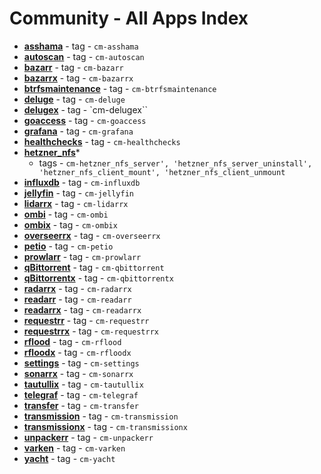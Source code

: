# Community - All Apps Index


  -  **[asshama](../community/apps/asshama.md)**  - tag - `cm-asshama`
  -  **[autoscan](../community/apps/autoscan.md)**  - tag - `cm-autoscan`
  -  **[bazarr](../community/apps/bazarr.md)**  - tag - `cm-bazarr`
  -  **[bazarrx](../community/apps/bazarrx.md)**  - tag - `cm-bazarrx`
  -  **[btrfsmaintenance](../community/apps/btrfsmaintenance.md)**  - tag - `cm-btrfsmaintenance`
  -  **[deluge](../community/apps/deluge.md)**  - tag - `cm-deluge`
  -  **[delugex](../community/apps/delugex.md)**  - tag - `cm-delugex``
  -  **[goaccess](../community/apps/goaccess.md)**  - tag - `cm-goaccess`
  -  **[grafana](../community/apps/grafana.md)**  - tag - `cm-grafana`
  -  **[healthchecks](../community/apps/healthchecks.md)**  - tag - `cm-healthchecks`
  -  **[hetzner_nfs](../community/apps/hetzner_nfs.md)***  <br />
        - tags - `cm-hetzner_nfs_server', 'hetzner_nfs_server_uninstall', 'hetzner_nfs_client_mount', 'hetzner_nfs_client_unmount`
  -  **[influxdb](../community/apps/influxdb.md)**  - tag - `cm-influxdb`
  -  **[jellyfin](../community/apps/jellyfin.md)**  - tag - `cm-jellyfin`
  -  **[lidarrx](../community/apps/lidarrx.md)**  - tag - `cm-lidarrx`
  -  **[ombi](../community/apps/ombi.md)**  - tag - `cm-ombi`
  -  **[ombix](../community/apps/ombix.md)**  - tag - `cm-ombix`
  -  **[overseerrx](../community/apps/overseerrx.md)**  - tag - `cm-overseerrx`
  -  **[petio](../community/apps/petio.md)**  - tag - `cm-petio`
  -  **[prowlarr](../community/apps/prowlarr.md)**  - tag - `cm-prowlarr`
  -  **[qBittorrent](../community/apps/qbittorrent.md)**  - tag - `cm-qbittorrent`
  -  **[qBittorrentx](../community/apps/qbittorrentx.md)**  - tag - `cm-qbittorrentx`
  -  **[radarrx](../community/apps/radarrx.md)**  - tag - `cm-radarrx`
  -  **[readarr](../community/apps/readarr.md)**  - tag - `cm-readarr`
  -  **[readarrx](../community/apps/readarrx.md)**  - tag - `cm-readarrx`
  -  **[requestrr](../community/apps/requestrr.md)**  - tag - `cm-requestrr`
  -  **[requestrrx](../community/apps/requestrrx.md)**  - tag - `cm-requestrrx`
  -  **[rflood](../community/apps/rflood.md)**  - tag - `cm-rflood`
  -  **[rfloodx](../community/apps/rfloodx.md)**  - tag - `cm-rfloodx`
  -  **[settings](../community/settings.md)**  - tag - `cm-settings`
  -  **[sonarrx](../community/apps/sonarrx.md)**  - tag - `cm-sonarrx`
  -  **[tautullix](../community/apps/tautullix.md)**  - tag - `cm-tautullix`
  -  **[telegraf](../community/apps/telegraf.md)**  - tag - `cm-telegraf`
  -  **[transfer](../community/apps/transfer.md)**  - tag - `cm-transfer`
  -  **[transmission](../community/apps/transmission.md)**  - tag - `cm-transmission`
  -  **[transmissionx](../community/apps/transmissionx.md)**  - tag - `cm-transmissionx`
  -  **[unpackerr](../community/apps/unpackerr.md)**  - tag - `cm-unpackerr`
  -  **[varken](../community/apps/varken.md)**  - tag - `cm-varken`
  -  **[yacht](../community/apps/yacht.md)**  - tag - `cm-yacht`
